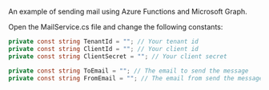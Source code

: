 An example of sending mail using Azure Functions and Microsoft Graph.

Open the MailService.cs file and change the following constants:

```csharp
private const string TenantId = ""; // Your tenant id
private const string ClientId = ""; // Your client id
private const string ClientSecret = ""; // Your client secret

private const string ToEmail = ""; // The email to send the message
private const string FromEmail = ""; // The email from send the message
```
